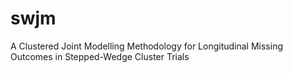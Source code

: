 # swjm
A Clustered Joint Modelling Methodology for Longitudinal Missing Outcomes in Stepped-Wedge Cluster Trials
